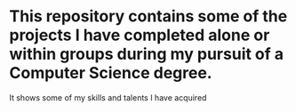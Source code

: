# This repository contains some of the projects I have completed alone or within groups during my pursuit of a Computer Science degree. 

It shows some of my skills and talents I have acquired
